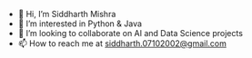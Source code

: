 - 👋 Hi, I’m Siddharth Mishra
- 👀 I’m interested in Python & Java
- 💞️ I’m looking to collaborate on AI and Data Science projects
- 📫 How to reach me at siddharth.07102002@gmail.com
